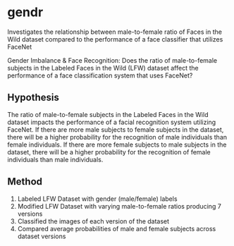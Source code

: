 # gendr
Investigates the relationship between male-to-female ratio of Faces in the Wild dataset compared to the performance of a face classifier that utilizes FaceNet

Gender Imbalance & Face Recognition: Does the ratio of male-to-female subjects in the Labeled Faces in the Wild (LFW) dataset affect the performance of a face classification system that uses FaceNet?

## Hypothesis
The ratio of male-to-female subjects in the Labeled Faces in the Wild dataset impacts the performance of a facial recognition system utilizing FaceNet. If there are more male subjects to female subjects in the dataset, there will be a higher probability for the recognition of male individuals than female individuals. If there are more female subjects to male subjects in the dataset, there will be a higher probability for the recognition of female individuals than male individuals.

## Method 
   1. Labeled LFW Dataset with gender (male/female) labels 
   2. Modified LFW Dataset with varying male-to-female ratios producing 7 versions
   3. Classified the images of each version of the dataset 
   4. Compared average probabilities of male and female subjects across dataset versions
